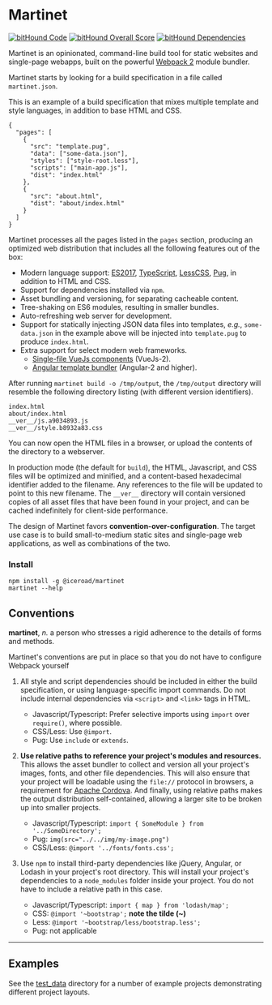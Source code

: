 # Martinet

[![bitHound Code](https://www.bithound.io/github/iceroad/martinet/badges/code.svg)](https://www.bithound.io/github/iceroad/martinet)
[![bitHound Overall Score](https://www.bithound.io/github/iceroad/martinet/badges/score.svg)](https://www.bithound.io/github/iceroad/martinet)
[![bitHound Dependencies](https://www.bithound.io/github/iceroad/martinet/badges/dependencies.svg)](https://www.bithound.io/github/iceroad/martinet/master/dependencies/npm)


Martinet is an opinionated, command-line build tool for static websites and single-page webapps, built on the powerful [Webpack 2](https://webpack.github.io/) module bundler.

Martinet starts by looking for a build specification in a file called `martinet.json`.

This is an example of a build specification that mixes multiple template and style languages, in addition to base HTML and CSS.

    {
      "pages": [
        {
          "src": "template.pug",
          "data": ["some-data.json"],
          "styles": ["style-root.less"],
          "scripts": ["main-app.js"],
          "dist": "index.html"
        },
        {
          "src": "about.html",
          "dist": "about/index.html"
        }
      ]
    }

Martinet processes all the pages listed in the `pages` section, producing an optimized web distribution that includes all the following features out of the box:

  * Modern language support: [ES2017](https://babeljs.io/docs/plugins/preset-latest/), [TypeScript](https://www.typescriptlang.org/), [LessCSS](http://lesscss.org/), [Pug](https://pugjs.org/api/getting-started.html), in addition to HTML and CSS.
  * Support for dependencies installed via `npm`.
  * Asset bundling and versioning, for separating cacheable content.
  * Tree-shaking on ES6 modules, resulting in smaller bundles.
  * Auto-refreshing web server for development.
  * Support for statically injecting JSON data files into templates, *e.g.*, `some-data.json` in the example above will be injected into `template.pug` to produce `index.html`.
  * Extra support for select modern web frameworks.
    * [Single-file VueJs components](https://vuejs.org/v2/guide/single-file-components.html) (VueJs-2).
    * [Angular template bundler](https://github.com/TheLarkInn/angular2-template-loader) (Angular-2 and higher).

After running `martinet build -o /tmp/output`, the `/tmp/output` directory will resemble the following directory listing (with different version identifiers).

    index.html
    about/index.html
    __ver__/js.a9034893.js
    __ver__/style.b8932a83.css

You can now open the HTML files in a browser, or upload the contents of the directory to a webserver.

In production mode (the default for `build`), the HTML, Javascript, and CSS files will be optimized and minified, and a content-based hexadecimal identifier added to the filename. Any references to the file will be updated to point to this new filename. The `__ver__` directory will contain versioned copies of all asset files that have been found in your project, and can be cached indefinitely for client-side performance.

The design of Martinet favors **convention-over-configuration**. The target use case is to build small-to-medium static sites and single-page web applications, as well as combinations of the two.

### Install

    npm install -g @iceroad/martinet
    martinet --help

## Conventions

**martinet**, *n.* a person who stresses a rigid adherence to the details of forms and methods.

Martinet's conventions are put in place so that you do not have to configure
Webpack yourself

  1. All style and script dependencies should be included in either the build specification, or
     using language-specific import commands. Do not include internal dependencies via `<script>` and `<link>` tags in HTML.

       * Javascript/Typescript: Prefer selective imports using `import` over `require()`, where possible.
       * CSS/Less: Use `@import`.
       * Pug: Use `include` or `extends`.

  2. **Use relative paths to reference your project's modules and resources.** This allows the asset bundler to collect and version all your project's images, fonts, and other file dependencies. This will also ensure that your project will be loadable using the `file://` protocol in browsers, a requirement for [Apache Cordova](https://cordova.apache.org/). And finally, using relative paths makes the output distribution self-contained, allowing a larger site to be broken up into smaller projects.

       * Javascript/Typescript: `import { SomeModule } from '../SomeDirectory';`
       * Pug: `img(src="../../img/my-image.png")`
       * CSS/Less: `@import '../fonts/fonts.css';`

  3. Use `npm` to install third-party dependencies like jQuery, Angular, or Lodash in your project's root directory. This will install your project's dependencies to a `node_modules` folder inside your project. You do not have to include a relative path in this case.

       * Javascript/Typescript: `import { map } from 'lodash/map';`
       * CSS: `@import '~bootstrap';`  **note the tilde (~)**
       * Less: `@import '~bootstrap/less/bootstrap.less';`
       * Pug: not applicable


----

## Examples

See the [test_data](https://github.com/iceroad/martinet/tree/master/test_data) directory for a number of example projects demonstrating different project layouts.

